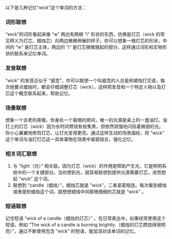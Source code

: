 以下是几种记忆“wick”这个单词的方法：

### 词形联想
“wick”的词形看起来像 “w” 两边有两根 “i” 形状的东西，仿佛是灯芯（wick 的常见释义为灯芯、蜡烛芯）向两边微微伸展的样子。你可以想象一根灯芯的形状，中间的 “w” 是灯芯主体，两边的 “i” 是灯芯微微翘起的部分，这样通过词形和实物形状的联系来记忆单词。

### 发音联想
“wick” 的发音近似于 “威克”，你可以联想一个叫威克的人总是和蜡烛打交道，每次他要点蜡烛时，都会仔细调整灯芯（wick），这样把发音和一个特定人物以及灯芯这个概念联系起来，帮助记忆。

### 场景联想
想象一个古老的夜晚，你身处一个昏暗的房间，唯一的光源是桌上的一盏油灯。油灯上的灯芯（wick）因为长时间燃烧有些焦黑，但依然顽强地闪烁着微弱的光。你小心翼翼地修剪灯芯，让灯光变得更亮。通过这样生动的场景描绘，将 “wick” 这个单词与油灯灯芯这一具体事物在场景中紧密结合，强化记忆。

### 相关词汇联想
1. 与 “light（光）” 相关联。因为灯芯（wick）的作用是帮助产生光，它是照明系统中的一个关键部分。当你想到光，就容易联想到提供光源需要灯芯，进而想起 “wick” 这个词。
2. 联想到 “candle（蜡烛）”，蜡烛芯就是 “wick”，二者紧密相连。每次看到蜡烛或者提到蜡烛这个词，就想想蜡烛中间那根细细的芯就是 “wick” 。

### 短语联想
记住短语 “wick of a candle（蜡烛的灯芯）” 。在日常表达中，如果经常使用这个短语，例如 “The wick of a candle is burning brightly.（蜡烛的灯芯燃烧得很明亮）”，通过不断使用包含 “wick” 的短语，能加深对该单词的记忆。 
